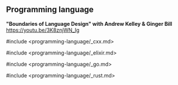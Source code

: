## Programming language

**"Boundaries of Language Design" with Andrew Kelley & Ginger Bill**  
https://youtu.be/3K8znjWN_Ig

#include <programming-language/_cxx.md>

#include <programming-language/_elixir.md>

#include <programming-language/_go.md>

#include <programming-language/_rust.md>
